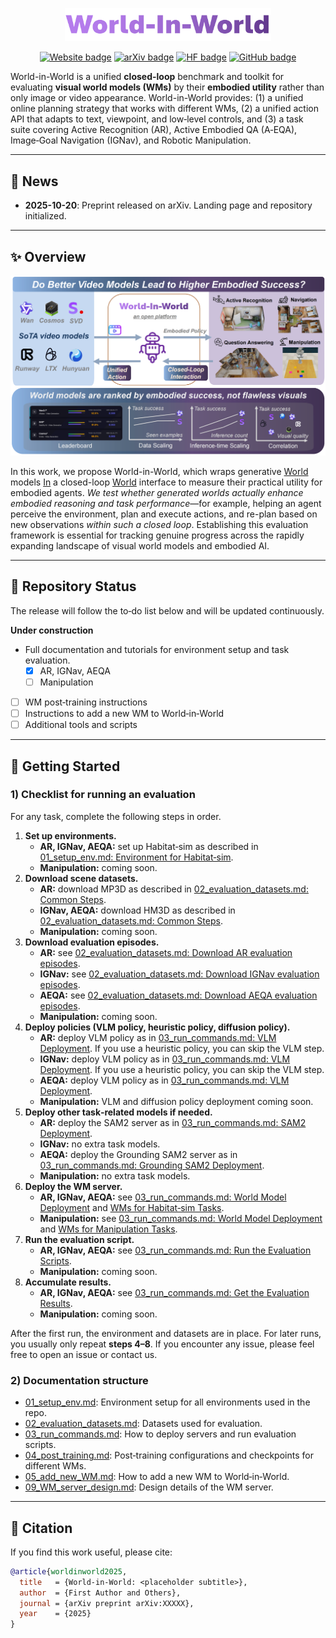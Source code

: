 <!-- # World-in-World -->

<p align="center">
  <img src="./assets/logo.svg" width="330" alt="World-in-World logo"/>
</p>

<div align="center">
  <a href="https://world-in-world.github.io/"><img src="https://img.shields.io/badge/🌐 Website-Visit-slateblue" alt="Website badge"></a>
  <a href="https://arxiv.org/abs/"><img src="https://img.shields.io/badge/arXiv-Abstract-orange" alt="arXiv badge"></a>
  <a href="https://huggingface.co"><img src="https://img.shields.io/badge/%F0%9F%A4%97%20Hugging%20Face-Page-goldenrod" alt="HF badge"></a>
  <a href="https://github.com/World-In-World/world-in-world" target="_blank"><img src="https://img.shields.io/badge/GitHub-Repo-darkgray?style=flat&logo=github" alt="GitHub badge"></a>
</div>

World-in-World is a unified **closed-loop** benchmark and toolkit for evaluating **visual world models (WMs)** by their **embodied utility** rather than only image or video appearance. World-in-World provides: (1) a unified online planning strategy that works with different WMs, (2) a unified action API that adapts to text, viewpoint, and low‑level controls, and (3) a task suite covering Active Recognition (AR), Active Embodied QA (A‑EQA), Image‑Goal Navigation (IGNav), and Robotic Manipulation.

---

## 📰 News
- **2025-10-20**: Preprint released on arXiv. Landing page and repository initialized.

---

## ✨ Overview

![Overview](assets/overview.png)

In this work, we propose World-in-World, which wraps generative <u>World</u> models <u>In</u> a closed-loop <u>World</u> interface to measure their practical utility for embodied agents. *We test whether generated worlds actually enhance embodied reasoning and task performance*—for example, helping an agent perceive the environment, plan and execute actions, and re-plan based on new observations *within such a closed loop*. Establishing this evaluation framework is essential for tracking genuine progress across the rapidly expanding landscape of visual world models and embodied AI.

---

## 🚧 Repository Status

The release will follow the to‑do list below and will be updated continuously.

**Under construction**
- Full documentation and tutorials for environment setup and task evaluation.
  - [X] AR, IGNav, AEQA
  - [ ] Manipulation
- [ ] WM post‑training instructions
- [ ] Instructions to add a new WM to World‑in‑World
- [ ] Additional tools and scripts

---

## 🚀 Getting Started

### 1) Checklist for running an evaluation

For any task, complete the following steps in order.

1. **Set up environments.**
   - **AR, IGNav, AEQA:** set up Habitat‑sim as described in [01_setup_env.md: Environment for Habitat‑sim](docs/01_setup_env.md#environment-for-Habitat-sim).
   - **Manipulation:** coming soon.
2. **Download scene datasets.**
   - **AR:** download MP3D as described in [02_evaluation_datasets.md: Common Steps](docs/02_evaluation_datasets.md#common-steps).
   - **IGNav, AEQA:** download HM3D as described in [02_evaluation_datasets.md: Common Steps](docs/02_evaluation_datasets.md#common-steps).
   - **Manipulation:** coming soon.
3. **Download evaluation episodes.**
   - **AR:** see [02_evaluation_datasets.md: Download AR evaluation episodes](docs/02_evaluation_datasets.md#download-AR-evaluation-episodes).
   - **IGNav:** see [02_evaluation_datasets.md: Download IGNav evaluation episodes](docs/02_evaluation_datasets.md#download-ignav-evaluation-episodes).
   - **AEQA:** see [02_evaluation_datasets.md: Download AEQA evaluation episodes](docs/02_evaluation_datasets.md#download-AEQA-evaluation-episodes).
   - **Manipulation:** coming soon.
4. **Deploy policies (VLM policy, heuristic policy, diffusion policy).**
   - **AR:** deploy VLM policy as in [03_run_commands.md: VLM Deployment](docs/03_run_commands.md#VLM-Deployment). If you use a heuristic policy, you can skip the VLM step.
   - **IGNav:** deploy VLM policy as in [03_run_commands.md: VLM Deployment](docs/03_run_commands.md#VLM-Deployment). If you use a heuristic policy, you can skip the VLM step.
   - **AEQA:** deploy VLM policy as in [03_run_commands.md: VLM Deployment](docs/03_run_commands.md#VLM-Deployment).
   - **Manipulation:** VLM and diffusion policy deployment coming soon.
5. **Deploy other task‑related models if needed.**
   - **AR:** deploy the SAM2 server as in [03_run_commands.md: SAM2 Deployment](docs/03_run_commands.md#SAM2-Deployment).
   - **IGNav:** no extra task models.
   - **AEQA:** deploy the Grounding SAM2 server as in [03_run_commands.md: Grounding SAM2 Deployment](docs/03_run_commands.md#Grounding-SAM2-Deployment).
   - **Manipulation:** no extra task models.
6. **Deploy the WM server.**
   - **AR, IGNav, AEQA:** see [03_run_commands.md: World Model Deployment](docs/03_run_commands.md#World-Model-Deployment) and [WMs for Habitat‑sim Tasks](docs/03_run_commands.md#WMs-for-Habitat-sim-Tasks).
   - **Manipulation:** see [03_run_commands.md: World Model Deployment](docs/03_run_commands.md#World-Model-Deployment) and [WMs for Manipulation Tasks](docs/03_run_commands.md#WMs-for-Manipulation-Tasks).
7. **Run the evaluation script.**
   - **AR, IGNav, AEQA:** see [03_run_commands.md: Run the Evaluation Scripts](docs/03_run_commands.md#Run-the-Evaluation-Scripts).
   - **Manipulation:** coming soon.
8. **Accumulate results.**
   - **AR, IGNav, AEQA:** see [03_run_commands.md: Get the Evaluation Results](docs/03_run_commands.md#Get-the-Evaluation-Results).
   - **Manipulation:** coming soon.

After the first run, the environment and datasets are in place. For later runs, you usually only repeat **steps 4–8**.
If you encounter any issue, please feel free to open an issue or contact us.

### 2) Documentation structure

- [01_setup_env.md](docs/01_setup_env.md): Environment setup for all environments used in the repo.
- [02_evaluation_datasets.md](docs/02_evaluation_datasets.md): Datasets used for evaluation.
- [03_run_commands.md](docs/03_run_commands.md): How to deploy servers and run evaluation scripts.
- [04_post_training.md](docs/04_post_training.md): Post‑training configurations and checkpoints for different WMs.
- [05_add_new_WM.md](docs/05_add_new_WM.md): How to add a new WM to World‑in‑World.
- [09_WM_server_design.md](docs/09_WM_server_details.md): Design details of the WM server.


---

## 📝 Citation

If you find this work useful, please cite:
```bibtex
@article{worldinworld2025,
  title   = {World-in-World: <placeholder subtitle>},
  author  = {First Author and Others},
  journal = {arXiv preprint arXiv:XXXXX},
  year    = {2025}
}
```
